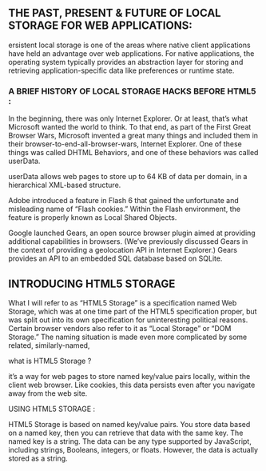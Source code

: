 


## THE PAST, PRESENT & FUTURE OF LOCAL STORAGE FOR WEB APPLICATIONS:





ersistent local storage is one of the areas where native client applications have held an advantage over web applications. For native applications, the operating system typically provides an abstraction layer for storing and retrieving application-specific data like preferences or runtime state.






### A BRIEF HISTORY OF LOCAL STORAGE HACKS BEFORE HTML5 :





In the beginning, there was only Internet Explorer. Or at least, that’s what Microsoft wanted the world to think. To that end, as part of the First Great Browser Wars, Microsoft invented a great many things and included them in their browser-to-end-all-browser-wars, Internet Explorer. One of these things was called DHTML Behaviors, and one of these behaviors was called userData.


userData allows web pages to store up to 64 KB of data per domain, in a hierarchical XML-based structure.



 Adobe introduced a feature in Flash 6 that gained the unfortunate and misleading name of “Flash cookies.” Within the Flash environment, the feature is properly known as Local Shared Objects. 


 Google launched Gears, an open source browser plugin aimed at providing additional capabilities in browsers. (We’ve previously discussed Gears in the context of providing a geolocation API in Internet Explorer.) Gears provides an API to an embedded SQL database based on SQLite. 







 ## INTRODUCING HTML5 STORAGE







What I will refer to as “HTML5 Storage” is a specification named Web Storage, which was at one time part of the HTML5 specification proper, but was split out into its own specification for uninteresting political reasons. Certain browser vendors also refer to it as “Local Storage” or “DOM Storage.” The naming situation is made even more complicated by some related, similarly-named,






what is HTML5 Storage ?





it’s a way for web pages to store named key/value pairs locally, within the client web browser. Like cookies, this data persists even after you navigate away from the web site.


USING HTML5 STORAGE :




HTML5 Storage is based on named key/value pairs. You store data based on a named key, then you can retrieve that data with the same key. The named key is a string. The data can be any type supported by JavaScript, including strings, Booleans, integers, or floats. However, the data is actually stored as a string. 








